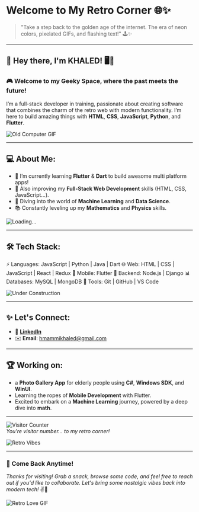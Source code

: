 # Welcome to My Retro Corner 🌐✨

> "Take a step back to the golden age of the internet. The era of neon colors, pixelated GIFs, and flashing text!" 🕹️✨

---

## 👾 Hey there, I'm KHALED! 🖥️💾

### 🎮 Welcome to my **Geeky Space**, where the past meets the future!

I’m a full-stack developer in training, passionate about creating software that combines the charm of the retro web with modern functionality. I’m here to build amazing things with **HTML**, **CSS**, **JavaScript**, **Python**, and **Flutter**.

![Old Computer GIF](https://media.giphy.com/media/26BRuo6sLetdllPAQ/giphy.gif)

---

## 💻 About Me:
- 🔧 I’m currently learning **Flutter** & **Dart** to build awesome multi platform apps!
- 🌱 Also improving my **Full-Stack Web Development** skills (HTML, CSS, JavaScript...).
- 🧠 Diving into the world of **Machine Learning** and **Data Science**.
- 📚 Constantly leveling up my **Mathematics** and **Physics** skills.

![Loading...](https://media.giphy.com/media/3oEjI6SIIHBdRxXI40/giphy.gif)

---

## 🛠️ **Tech Stack:**

⚡ Languages: JavaScript | Python | Java | Dart 🌐 Web: HTML | CSS | JavaScript | React | Redux 📱 Mobile: Flutter 🔧 Backend: Node.js | Django 📊 Databases: MySQL | MongoDB 💾 Tools: Git | GitHub | VS Code


![Under Construction](https://media.giphy.com/media/LHZyixOnHwDDy/giphy.gif)

---

## ✨ **Let's Connect:**
- 🎯 **[LinkedIn](www.linkedin.com/in/khaled-hmammi)**
- ✉️ **Email**: hmammikhaled@gmail.com

---

## 🏆 **Working on:**
- a **Photo Gallery App** for elderly people using **C#**, **Windows SDK**, and **WinUI**.
- Learning the ropes of **Mobile Development** with Flutter.
- Excited to embark on a **Machine Learning** journey, powered by a deep dive into **math**.

---

![Visitor Counter](https://profile-counter.glitch.me/yourusername/count.svg)  
_You're visitor number... to my retro corner!_

![Retro Vibes](https://media.giphy.com/media/dzFVf7VAkF2uk/giphy.gif)

---

### 🚀 **Come Back Anytime!**

_Thanks for visiting! Grab a snack, browse some code, and feel free to reach out if you'd like to collaborate. Let's bring some nostalgic vibes back into modern tech!_ ✌️👾

![Retro Love GIF](https://media.giphy.com/media/tTtZGmqwnUvZAlQAqE/giphy.gif)

